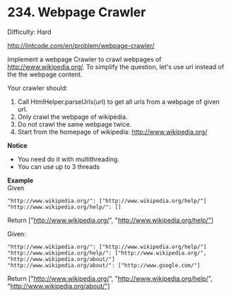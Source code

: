 # 234. Webpage Crawler

Difficulty: Hard

http://lintcode.com/en/problem/webpage-crawler/

Implement a webpage Crawler to crawl webpages of http://www.wikipedia.org/. To simplify the question, let's use url instead of the the webpage content.

Your crawler should:

1. Call HtmlHelper.parseUrls(url) to get all urls from a webpage of given url.
2. Only crawl the webpage of wikipedia.
3. Do not crawl the same webpage twice.
4. Start from the homepage of wikipedia: http://www.wikipedia.org/

**Notice**  
* You need do it with multithreading.
* You can use up to 3 threads

**Example**  
Given
```
"http://www.wikipedia.org/": ["http://www.wikipedia.org/help/"]
"http://www.wikipedia.org/help/": []
```
Return ["http://www.wikipedia.org/", "http://www.wikipedia.org/help/"]

Given:
```
"http://www.wikipedia.org/": ["http://www.wikipedia.org/help/"]
"http://www.wikipedia.org/help/": ["http://www.wikipedia.org/", "http://www.wikipedia.org/about/"]
"http://www.wikipedia.org/about/": ["http://www.google.com/"]
```
Return ["http://www.wikipedia.org/", "http://www.wikipedia.org/help/", "http://www.wikipedia.org/about/"]
